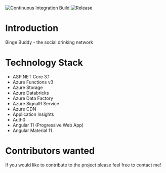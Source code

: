 ![Continuous Integration Build](https://github.com/marxxxx/bingebuddyng/workflows/Continuous%20Integration%20Build/badge.svg)
![Release](https://vsrm.dev.azure.com/markusstrobl/_apis/public/Release/badge/addb50f0-607a-48a3-bc82-de382e0c8fad/1/1)

# Introduction
Binge Buddy - the social drinking network

# Technology Stack
- ASP.NET Core 3.1
- Azure Functions v3
- Azure Storage
- Azure Databricks
- Azure Data Factory
- Azure SignalR Service
- Azure CDN
- Application Insights
- Auth0
- Angular 11 (Progressive Web App)
- Angular Material 11

# Contributors wanted
If you would like to contribute to the project please feel free to contact me!
